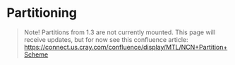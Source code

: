 # Partitioning

> Note! Partitions from 1.3 are not currently mounted.
> This page will receive updates, but for now see this confluence article: https://connect.us.cray.com/confluence/display/MTL/NCN+Partition+Scheme